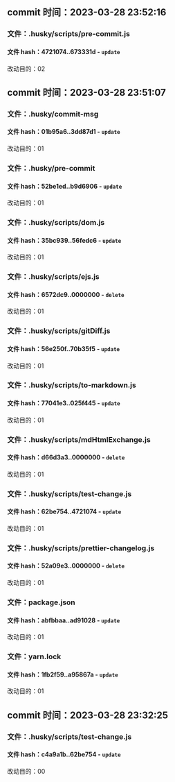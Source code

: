 ## commit 时间：2023-03-28 23:52:16

### 文件：.husky/scripts/pre-commit.js

#### 文件 hash：4721074..673331d - `update`

改动目的：02

## commit 时间：2023-03-28 23:51:07

### 文件：.husky/commit-msg

#### 文件 hash：01b95a6..3dd87d1 - `update`

改动目的：01

### 文件：.husky/pre-commit

#### 文件 hash：52be1ed..b9d6906 - `update`

改动目的：01

### 文件：.husky/scripts/dom.js

#### 文件 hash：35bc939..56fedc6 - `update`

改动目的：01

### 文件：.husky/scripts/ejs.js

#### 文件 hash：6572dc9..0000000 - `delete`

改动目的：01

### 文件：.husky/scripts/gitDiff.js

#### 文件 hash：56e250f..70b35f5 - `update`

改动目的：01

### 文件：.husky/scripts/to-markdown.js

#### 文件 hash：77041e3..025f445 - `update`

改动目的：01

### 文件：.husky/scripts/mdHtmlExchange.js

#### 文件 hash：d66d3a3..0000000 - `delete`

改动目的：01

### 文件：.husky/scripts/test-change.js

#### 文件 hash：62be754..4721074 - `update`

改动目的：01

### 文件：.husky/scripts/prettier-changelog.js

#### 文件 hash：52a09e3..0000000 - `delete`

改动目的：01

### 文件：package.json

#### 文件 hash：abfbbaa..ad91028 - `update`

改动目的：01

### 文件：yarn.lock

#### 文件 hash：1fb2f59..a95867a - `update`

改动目的：01

## commit 时间：2023-03-28 23:32:25

### 文件：.husky/scripts/test-change.js

#### 文件 hash：c4a9a1b..62be754 - `update`

改动目的：00
